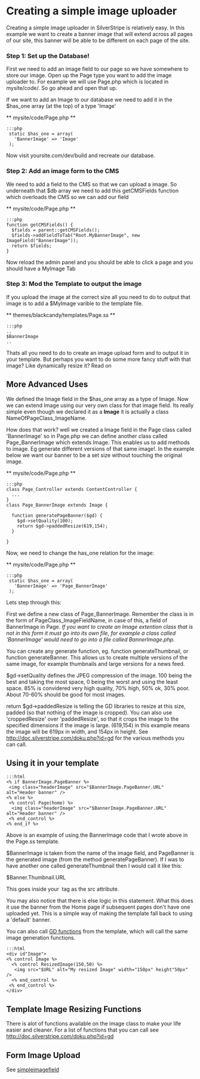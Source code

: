 # Creating a simple image uploader

Creating a simple image uploader in SilverStripe is relatively easy. In this example we want to create a banner image that will extend across all pages of our site, this banner will be able to be different on each page of the site.

### Step 1: Set up the Database!

First we need to add an image field to our page so we have somewhere to store our image. Open up the Page type you want to add the image uploader to. For example we will use Page.php which is located in mysite/code/. So go ahead and open that up.

If we want to add an Image to our database we need to add it in the $has_one array (at the top) of a type 'Image'

** mysite/code/Page.php **

	:::php
	 static $has_one = array(
	   'BannerImage' => 'Image'
	 );


Now visit yoursite.com/dev/build and recreate our database. 

###  Step 2: Add an image form to the CMS

We need to add a field to the CMS so that we can upload a image. So underneath that $db array we need to add this getCMSFields function which overloads the CMS so we can add our field

** mysite/code/Page.php **

	:::php
	function getCMSFields() {
	  $fields = parent::getCMSFields();
	  $fields->addFieldToTab("Root.MyBannerImage", new ImageField("BannerImage"));
	  return $fields;
	}


Now reload the admin panel and you should be able to click a page and you should have a MyImage Tab

### Step 3: Mod the Template to output the image

If you upload the image at the correct size all you need to do to output that image is to add a $MyImage varible to the template file.

** themes/blackcandy/templates/Page.ss **

	:::php
	..
	$BannerImage
	..


Thats all you need to do to create an image upload form and to output it in your template. But perhaps you want to do some more fancy stuff with that image? Like dynamically resize it? Read on





## More Advanced Uses

We defined the Image field in the $has_one array as a type of Image. Now we can extend Image using our very own class for that image field. Its really simple even though we declared it as a **Image** it is actually a class NameOfPageClass_ImageName.

How does that work? well we created a Image field in the Page class called 'BannerImage' so in Page.php we can define another class called Page_BannerImage which extends Image. This enables us to add methods to image. Eg generate different versions of that same image!. In the example below we want our banner to be a set size without touching the original image.

** mysite/code/Page.php **

	:::php
	class Page_Controller extends ContentController {
	  ...
	}
	class Page_BannerImage extends Image {
	
	  function generatePageBanner($gd) {
	    $gd->setQuality(100);
	    return $gd->paddedResize(619,154);
	  }
	
	}


Now, we need to change the has_one relation for the image:

** mysite/code/Page.php **

	:::php
	 static $has_one = array(
	   'BannerImage' => 'Page_BannerImage'
	 );


Lets step through this:

First we define a new class of Page_BannerImage. Remember the class is in the form of PageClass_ImageFieldName, in case of this, a field of BannerImage in Page. *If you want to create an Image extention class that is not in this form it must go into its own file, for example a class called 'BannerImage' would need to go into a file called BannerImage.php.*

You can create any generate function, eg. function generateThumbnail, or function generateBanner. This allows us to create multiple versions of the same image, for example thumbnails and large versions for a news feed.

$gd->setQuality defines the JPEG compression of the image. 100 being the best and taking the most space, 0 being the worst and using the least space. 85% is convidered very high quality, 70% high, 50% ok, 30% poor. About 70-60% should be good for most images.

return $gd->paddedResize is telling the GD libraries to resize at this size, padded (so that nothing of the image is cropped). You can also use 'croppedResize' over 'paddedResize', so that it crops the image to the specified dimensions if the image is large. (619,154) in this example means the image will be 619px in width, and 154px in height. See http://doc.silverstripe.com/doku.php?id=gd for the various methods you can call.

## Using it in your template

	:::html
	<% if BannerImage.PageBanner %>
	 <img class="headerImage" src="$BannerImage.PageBanner.URL" alt="Header banner" />
	<% else %>
	 <% control Page(home) %>
	  <img class="headerImage" src="$BannerImage.PageBanner.URL" alt="Header banner" />
	 <% end_control %>
	<% end_if %>


Above is an example of using the BannerImage code that I wrote above in the Page.ss template.

$BannerImage is taken from the name of the image field, and PageBanner is the generated image (from the method generatePageBanner). If I was to have another one called generateThumbnail then I would call it like this:

$Banner.Thumbnail.URL

This goes inside your <img> tag as the src attribute.

You may also notice that there is else logic in this statement. What this does it use the banner from the Home page if subsequent pages don't have one uploaded yet. This is a simple way of making the template fall back to using a 'default' banner.

You can also call [GD functions](http://doc.silverstripe.com/doku.php?id=gd) from the template, which will call the same image generation functions.

	:::html
	<div id"Image">
	<% control Image %>
	  <% control ResizedImage(150,50) %>
	   <img src="$URL" alt="My resized Image" width="150px" height"50px" />
	  <% end_control %>
	 <% end_control %>
	</div>


## Template Image Resizing Functions

There is alot of functions available on the image class to make your life easier and cleaner. For a list of functions that you can call see http://doc.silverstripe.com/doku.php?id=gd



## Form Image Upload

See [simpleimagefield](simpleimagefield)
